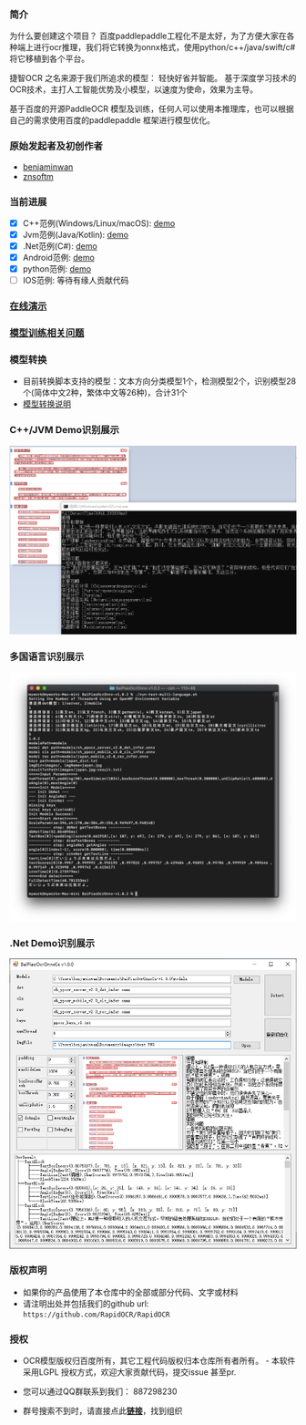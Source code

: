 ### 简介
为什么要创建这个项目？ 百度paddlepaddle工程化不是太好，为了方便大家在各种端上进行ocr推理，我们将它转换为onnx格式，使用python/c++/java/swift/c# 将它移植到各个平台。

捷智OCR 之名来源于我们所追求的模型： 轻快好省并智能。 基于深度学习技术的OCR技术，主打人工智能优势及小模型，以速度为使命，效果为主导。

基于百度的开源PaddleOCR 模型及训练，任何人可以使用本推理库，也可以根据自己的需求使用百度的paddlepaddle 框架进行模型优化。

### 原始发起者及初创作者
- [benjaminwan](https://github.com/benjaminwan)
- [znsoftm](https://github.com/znsoftm)

### 当前进展
- [x] C++范例(Windows/Linux/macOS): [demo](./cpp)
- [x] Jvm范例(Java/Kotlin): [demo](./jvm)
- [x] .Net范例(C#): [demo](./dotnet)
- [x] Android范例: [demo](./android)
- [x] python范例: [demo](.python)
- [ ] IOS范例: 等待有缘人贡献代码

### [在线演示](http://rapidocr.51pda.cn:9003/)

### [模型训练相关问题](https://github.com/PaddlePaddle/PaddleOCR/blob/release/2.1/doc/doc_ch/FAQ.md)

### 模型转换
- 目前转换脚本支持的模型：文本方向分类模型1个，检测模型2个，识别模型28个(简体中文2种，繁体中文等26种)，合计31个
- [模型转换说明](./models)

### C++/JVM Demo识别展示

![avatar](./test_imgs/test_cpp.png)

### 多国语言识别展示

![avatar](./test_imgs/test_multi_language.png)

### .Net Demo识别展示

![avatar](./test_imgs/test_cs.png)

### 版权声明
- 如果你的产品使用了本仓库中的全部或部分代码、文字或材料
- 请注明出处并包括我们的github url: `https://github.com/RapidOCR/RapidOCR`

### 授权
- OCR模型版权归百度所有，其它工程代码版权归本仓库所有者所有。 - 本软件采用LGPL 授权方式，欢迎大家贡献代码，提交issue 甚至pr.

- 您可以通过QQ群联系到我们： 887298230
- 群号搜索不到时，请直接点此[**链接**](https://jq.qq.com/?_wv=1027&k=P9b3olx6)，找到组织